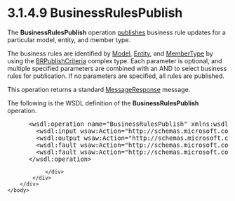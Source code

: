 <html dir="LTR" xmlns:mshelp="http://msdn.microsoft.com/mshelp" xmlns:ddue="http://ddue.schemas.microsoft.com/authoring/2003/5" xmlns:xlink="http://www.w3.org/1999/xlink" xmlns:tool="http://www.microsoft.com/tooltip">
    <head>
        <meta http-equiv="Content-Type" content="text/html; CHARSET=utf-8"></meta>
        <meta name="save" content="history"></meta>
        <title>3.1.4.9 BusinessRulesPublish</title>
        <xml>
            <mshelp:toctitle title="3.1.4.9 BusinessRulesPublish"></mshelp:toctitle>
            <mshelp:rltitle title="[MS-SSMDSWS-15]: BusinessRulesPublish"></mshelp:rltitle>
            <mshelp:keyword index="A" term="2f7c316a-c576-4014-ac48-0e9bc9c720ba"></mshelp:keyword>
            <mshelp:attr name="DCSext.ContentType" value="open specification"></mshelp:attr>
            <mshelp:attr name="AssetID" value="2f7c316a-c576-4014-ac48-0e9bc9c720ba"></mshelp:attr>
            <mshelp:attr name="TopicType" value="kbRef"></mshelp:attr>
            <mshelp:attr name="DCSext.Title" value="[MS-SSMDSWS-15]: BusinessRulesPublish" />
        </xml>
    </head>
    <body>
        <div id="header">
            <h1 class="heading">3.1.4.9 BusinessRulesPublish</h1>
        </div>
        <div id="mainSection">
            <div id="mainBody">
                <div id="allHistory" class="saveHistory"></div>
                <div id="sectionSection0" class="section" name="collapseableSection">
                    

<p>The <b>BusinessRulesPublish</b> operation <a href="ad350219-f30b-4bac-99e5-6477986f9a7a.html#gt_60ab10b8-27a9-4379-b90f-ee41e71e286f">publishes</a> business rule
updates for a particular model, entity, and member type.</p>

<p>The business rules are identified by <a href="22b2c0e5-d2e9-48ad-a2e8-cba2050bdc1f.html">Model</a>, <a href="6c542131-917e-44d9-8354-79794b221d73.html">Entity</a>, and <a href="9b0ecb88-bae2-4d8e-b337-f596c9060698.html">MemberType</a> by using the <a href="6d34fe5f-2392-4f2c-949a-e6e111f610d2.html">BRPublishCriteria</a> complex
type. Each parameter is optional, and multiple specified parameters are
combined with an AND to select business rules for publication. If no parameters
are specified, all rules are published.</p>

<p>This operation returns a standard <a href="81713c2d-8c41-43bd-85dd-e106c538c3ae.html">MessageResponse</a> message.</p>

<p>The following is the WSDL definition of the <b>BusinessRulesPublish</b>
operation.</p>

<dl>
<dd>
<div><pre> &lt;wsdl:operation name=&quot;BusinessRulesPublish&quot; xmlns:wsdl=&quot;http://schemas.xmlsoap.org/wsdl/&quot;&gt;
   &lt;wsdl:input wsaw:Action=&quot;http://schemas.microsoft.com/sqlserver/masterdataservices/2009/09/IService/BusinessRulesPublish&quot; name=&quot;BusinessRulesPublishRequest&quot; message=&quot;tns:BusinessRulesPublishRequest&quot; xmlns:wsaw=&quot;http://www.w3.org/2006/05/addressing/wsdl&quot; /&gt;
   &lt;wsdl:output wsaw:Action=&quot;http://schemas.microsoft.com/sqlserver/masterdataservices/2009/09/IService/BusinessRulesPublishResponse&quot; name=&quot;MessageResponse&quot; message=&quot;tns:MessageResponse&quot; xmlns:wsaw=&quot;http://www.w3.org/2006/05/addressing/wsdl&quot; /&gt;
   &lt;wsdl:fault wsaw:Action=&quot;http://schemas.microsoft.com/sqlserver/masterdataservices/2009/09/IService/BusinessRulesPublishEditionExpiredMessageFault&quot; name=&quot;EditionExpiredMessageFault&quot; message=&quot;tns:IService_BusinessRulesPublish_EditionExpiredMessageFault_FaultMessage&quot; xmlns:wsaw=&quot;http://www.w3.org/2006/05/addressing/wsdl&quot; /&gt;
   &lt;wsdl:fault wsaw:Action=&quot;http://schemas.microsoft.com/sqlserver/masterdataservices/2009/09/IService/BusinessRulesPublishSkuNotSupportedMessageFault&quot; name=&quot;SkuNotSupportedMessageFault&quot; message=&quot;tns:IService_BusinessRulesPublish_SkuNotSupportedMessageFault_FaultMessage&quot; xmlns:wsaw=&quot;http://www.w3.org/2006/05/addressing/wsdl&quot; /&gt;
 &lt;/wsdl:operation&gt;
</pre></div>
</dd></dl>


                </div>
            </div>
        </div>
    </body>
</html>